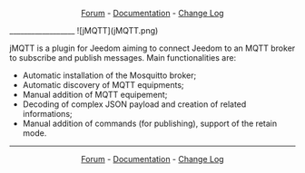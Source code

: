 <p align="center">
<a href="https://www.jeedom.com/forum/viewtopic.php?f=96&t=32675">Forum</a>   -   <a href="http://htmlpreview.github.io/?https://github.com/domotruc/jMQTT/blob/master/doc/fr_FR/index.html">Documentation</a>   -   <a href="https://github.com/domotruc/jMQTT/blob/beta/doc/fr_FR/changelog.asciidoc">Change Log</a>
</p>
__________________
![jMQTT](jMQTT.png)

jMQTT is a plugin for Jeedom aiming to connect Jeedom to an MQTT broker to subscribe and publish messages.
Main functionalities are:
  * Automatic installation of the Mosquitto broker;
  * Automatic discovery of MQTT equipments;
  * Manual addition of MQTT equipement;
  * Decoding of complex JSON payload and creation of related informations;
  * Manual addition of commands (for publishing), support of the retain mode.
__________________
<p align="center">
<a href="https://www.jeedom.com/forum/viewtopic.php?f=96&t=32675">Forum</a>   -   <a href="http://htmlpreview.github.io/?https://github.com/domotruc/jMQTT/blob/master/doc/fr_FR/index.html">Documentation</a>   -   <a href="https://github.com/domotruc/jMQTT/blob/beta/doc/fr_FR/changelog.asciidoc">Change Log</a>
</p>
